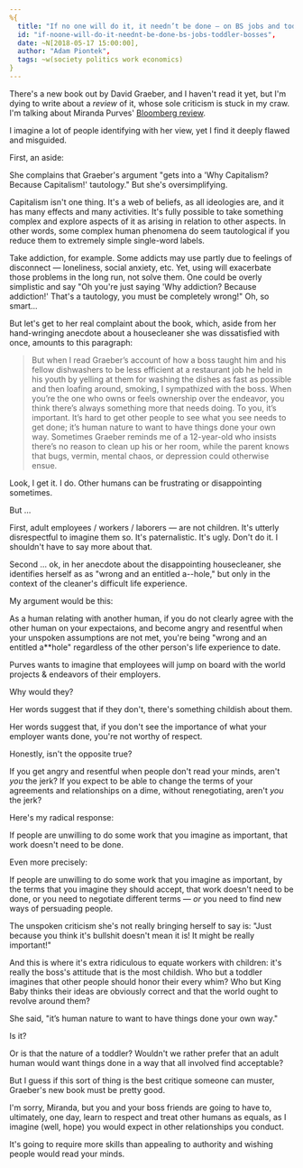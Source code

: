 ```yaml
---
%{
  title: "If no one will do it, it needn’t be done — on BS jobs and toddler bosses",
  id: "if-noone-will-do-it-neednt-be-done-bs-jobs-toddler-bosses",
  date: ~N[2018-05-17 15:00:00],
  author: "Adam Piontek",
  tags: ~w(society politics work economics)
}
---
```


There's a new book out by David Graeber, and I haven't read it yet, but I'm dying to write about a *review* of it, whose sole criticism is stuck in my craw. I'm talking about Miranda Purves' [Bloomberg review](https://www.bloomberg.com/news/articles/2018-05-15/bullshit-jobs-by-david-graeber-review).

I imagine a lot of people identifying with her view, yet I find it deeply flawed and misguided.

<!--more-->

First, an aside:

She complains that Graeber's argument "gets into a 'Why Capitalism? Because Capitalism!' tautology." But she's oversimplifying.

Capitalism isn't one thing. It's a web of beliefs, as all ideologies are, and it has many effects and many activities. It's fully possible to take something complex and explore aspects of it as arising in relation to other aspects. In other words, some complex human phenomena do seem tautological if you reduce them to extremely simple single-word labels.

Take addiction, for example. Some addicts may use partly due to feelings of disconnect — loneliness, social anxiety, etc. Yet, using will exacerbate those problems in the long run, not solve them. One could be overly simplistic and say "Oh you're just saying 'Why addiction? Because addiction!' That's a tautology, you must be completely wrong!" Oh, so smart…

But let's get to her real complaint about the book, which, aside from her hand-wringing anecdote about a housecleaner she was dissatisfied with once, amounts to this paragraph:

> But when I read Graeber’s account of how a boss taught him and his fellow dishwashers to be less efficient at a restaurant job he held in his youth by yelling at them for washing the dishes as fast as possible and then loafing around, smoking, I sympathized with the boss. When you’re the one who owns or feels ownership over the endeavor, you think there’s always something more that needs doing. To you, it’s important. It’s hard to get other people to see what you see needs to get done; it’s human nature to want to have things done your own way. Sometimes Graeber reminds me of a 12-year-old who insists there’s no reason to clean up his or her room, while the parent knows that bugs, vermin, mental chaos, or depression could otherwise ensue.

Look, I get it. I do. Other humans can be frustrating or disappointing sometimes.

But …

First, adult employees / workers / laborers — are not children. It's utterly disrespectful to imagine them so. It's paternalistic. It's ugly. Don't do it. I shouldn't have to say more about that.

Second … ok, in her anecdote about the disappointing housecleaner, she identifies herself as as "wrong and an entitled a--hole," but only in the context of the cleaner's difficult life experience.

My argument would be this:

As a human relating with another human, if you do not clearly agree with the other human on your expectaions, and become angry and resentful when your unspoken assumptions are not met, you're being "wrong and an entitled a**hole" regardless of the other person's life experience to date.

Purves wants to imagine that employees will jump on board with the world projects &amp; endeavors of their employers.

Why would they?

Her words suggest that if they don't, there's something childish about them.

Her words suggest that, if you don't see the importance of what your employer wants done, you're not worthy of respect.

Honestly, isn't the opposite true?

If you get angry and resentful when people don't read your minds, aren't *you* the jerk? If you expect to be able to change the terms of your agreements and relationships on a dime, without renegotiating, aren't *you* the jerk?

Here's my radical response:

If people are unwilling to do some work that you imagine as important, that work doesn't need to be done.

Even more precisely:

If people are unwilling to do some work that you imagine as important, by the terms that you imagine they should accept, that work doesn't need to be done, or you need to negotiate different terms — *or* you need to find new ways of persuading people.

The unspoken criticism she's not really bringing herself to say is: "Just because you think it's bullshit doesn't mean it is! It might be really important!"

And this is where it's extra ridiculous to equate workers with children: it's really the boss's attitude that is the most childish. Who but a toddler imagines that other people should honor their every whim? Who but King Baby thinks their ideas are obviously correct and that the world ought to revolve around them?

She said, "it’s human nature to want to have things done your own way."

Is it?

Or is that the nature of a toddler? Wouldn't we rather prefer that an adult human would want things done in a way that all involved find acceptable?

But I guess if this sort of thing is the best critique someone can muster, Graeber's new book must be pretty good.

I'm sorry, Miranda, but you and your boss friends are going to have to, ultimately, one day, learn to respect and treat other humans as equals, as I imagine (well, hope) you would expect in other relationships you conduct.

It's going to require more skills than appealing to authority and wishing people would read your minds.
